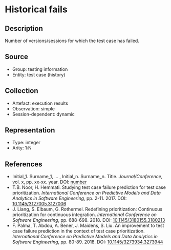# Historical fails

## Description

Number of versions/sessions for which the test case has failed.

## Source

* Group: testing information
* Entity: test case (history)

## Collection

* Artefact: execution results
* Observation: simple
* Session-dependent: dynamic

## Representation

* Type: integer
* Arity: 1:N

## References

* Initial_1. Surname_1, ... , Initial_n. Surname_n. Title. *Journal/Conference*, vol. x, pp. xx-xx. year. DOI: [number](https://www.doi.org/)
* T.B. Noor, H. Hemmati. Studying test case failure prediction for test case prioritization. *International Conference on Predictive Models and Data Analytics in Software Engineering*, pp. 2-11. 2017. DOI: [10.1145/3127005.3127006](https://www.doi.org/10.1145/3127005.3127006)
* J. Liang, S. Elbaum, G. Rothermel. Redefining prioritization: Continuous prioritization for continuous integration. *International Conference on Software Engineering*, pp. 688-698. 2018. DOI: [10.1145/3180155.3180213](https://www.doi.org/10.1145/3180155.3180213)
* F. Palma, T. Abdou, A. Bener, J. Maidens, S. Liu. An improvement to test case failure prediction in the context of test case prioritization. *International Conference on Predictive Models and Data Analytics in Software Engineering*, pp. 80-89. 2018. DOI: [10.1145/3273934.3273944](https://www.doi.org/10.1145/3273934.3273944)
